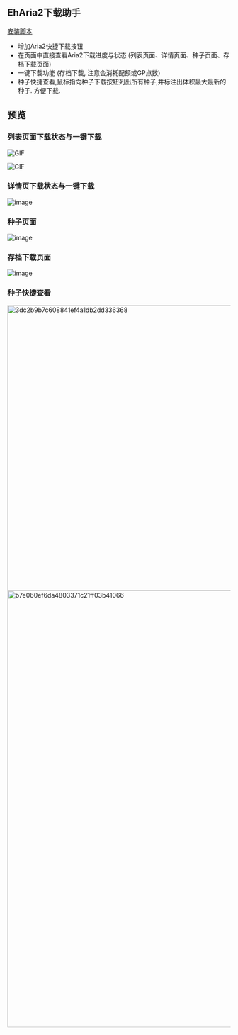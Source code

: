 EhAria2下载助手
-------------------------------------

[安装脚本](https://sleazyfork.org/zh-CN/scripts/432210-eharia2%E4%B8%8B%E8%BD%BD%E5%8A%A9%E6%89%8B)

* 增加Aria2快捷下载按钮
* 在页面中直接查看Aria2下载进度与状态 (列表页面、详情页面、种子页面、存档下载页面)
* 一键下载功能 (存档下载, 注意会消耗配额或GP点数)
* 种子快捷查看,鼠标指向种子下载按钮列出所有种子,并标注出体积最大最新的种子. 方便下载.

## 预览

### 列表页面下载状态与一键下载
![GIF](https://user-images.githubusercontent.com/5716100/132883089-d375791f-7865-4645-94ca-5a2f4dbe5327.gif)

![GIF](https://user-images.githubusercontent.com/5716100/132880948-41e3a88b-e340-424b-867c-4396dede4893.gif)

### 详情页下载状态与一键下载
![image](https://user-images.githubusercontent.com/5716100/132881993-61abdd70-7155-4285-b322-5754bd7cd71c.png)

### 种子页面
![image](https://user-images.githubusercontent.com/5716100/132882237-8238973f-88c3-4d99-858a-7b4105eaa76f.png)

### 存档下载页面
![image](https://user-images.githubusercontent.com/5716100/132882324-2ea8e27d-1c1c-488a-bf38-d0b08657e0e0.png)

### 种子快捷查看

<img width="644" alt="3dc2b9b7c608841ef4a1db2dd336368" src="https://user-images.githubusercontent.com/5716100/142731836-04d2e1df-f98b-4a4b-aaa2-db859fbd1185.png">
<img width="986" alt="b7e060ef6da4803371c21ff03b41066" src="https://user-images.githubusercontent.com/5716100/142731839-ef9d8042-4048-4ae2-bb88-dd87406571be.png">

